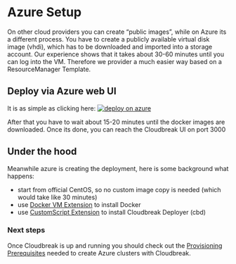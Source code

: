 # Azure Setup

On other cloud providers you can create “public images”, while on Azure its a different process. 
You have to create a publicly available virtual disk image (vhdi), which has to be downloaded and imported 
into a storage account. Our experience shows that it takes about 30-60 minutes until you can log into the VM.
Therefore we provider a much easier way based on a ResourceManager Template.

## Deploy via Azure web UI

It is as simple as clicking here: <a href="https://portal.azure.com/#create/Microsoft.Template/uri/https%3A%2F%2Fraw.githubusercontent.com%2Fsequenceiq%2Fazure-cbd-quickstart%2Fmaster%2Fazuredeploy.json">  ![deploy on azure](http://azuredeploy.net/deploybutton.png) </a>

After that you have to wait about 15-20 minutes until the docker images are downloaded. Once its done, you can reach
the Cloudbreak UI on port 3000

## Under the hood

Meanwhile azure is creating the deployment, here is some background what happens:

- start from official CentOS, so no custom image copy is needed (which would take like 30 minutes)
- use [Docker VM Extension](https://github.com/Azure/azure-docker-extension) to install Docker
- use [CustomScript Extension](https://github.com/Azure/azure-linux-extensions/tree/master/CustomScript) to install Cloudbreak Deployer (cbd)

### Next steps

Once Cloudbreak is up and running you should check out the [Provisioning Prerequisites](azure_pre_prov.md) needed to create Azure
clusters with Cloudbreak.
